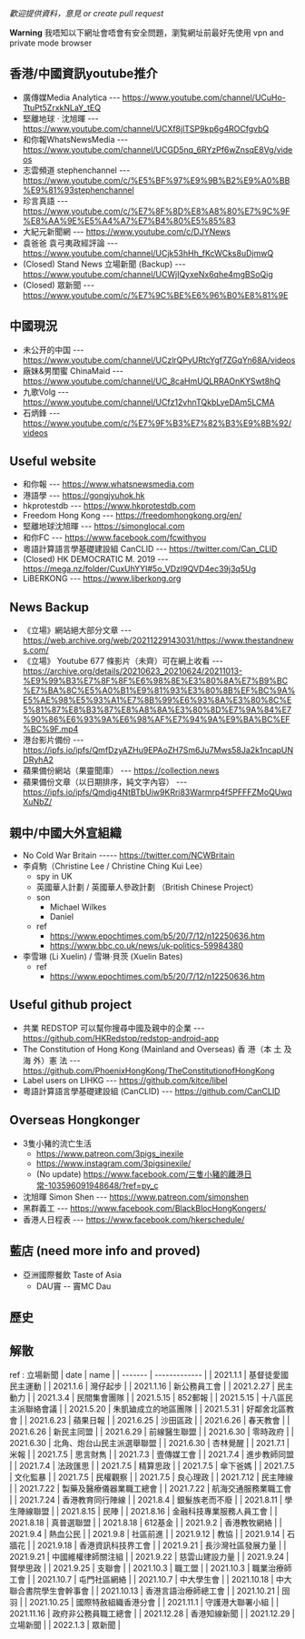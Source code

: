 *歡迎提供資料，意見 or create pull request*    

**Warning** 我唔知以下網址會唔會有安全問題，瀏覧網址前最好先使用 vpn and private mode browser    


香港/中國資訊youtube推介
----------
* 廣傳媒Media Analytica --- https://www.youtube.com/channel/UCuHo-TtuPt5ZrxkNLaY_tEQ
* 堅離地球 · 沈旭暉 --- https://www.youtube.com/channel/UCXf8jlTSP9kp6g4ROCfgvbQ
* 和你報WhatsNewsMedia --- https://www.youtube.com/channel/UCGD5nq_6RYzPf6wZnsqE8Vg/videos
* 志雲頻道 stephenchannel --- https://www.youtube.com/c/%E5%BF%97%E9%9B%B2%E9%A0%BB%E9%81%93stephenchannel
* 珍言真語 --- https://www.youtube.com/c/%E7%8F%8D%E8%A8%80%E7%9C%9F%E8%AA%9E%E5%A4%A7%E7%B4%80%E5%85%83
* 大紀元新聞網 --- https://www.youtube.com/c/DJYNews
* 袁爸爸 袁弓夷政經評論 --- https://www.youtube.com/channel/UCjk53hHh_fKcWCks8uDjmwQ
* (Closed) Stand News 立場新聞 (Backup) --- https://www.youtube.com/channel/UCWjIQyxeNx6qhe4mgBSoQig
* (Closed) 眾新聞 --- https://www.youtube.com/c/%E7%9C%BE%E6%96%B0%E8%81%9E


中國現況
--------------
* 未公开的中国 --- https://www.youtube.com/channel/UCzlrQPyURtcYgf7ZGqYn68A/videos
* 廠妹&男閨蜜 ChinaMaid --- https://www.youtube.com/channel/UC_8caHmUQLRRAOnKYSwt8hQ
* 九歌Volg ---  https://www.youtube.com/channel/UCfz12vhnTQkbLyeDAm5LCMA
* 石炳鋒 --- https://www.youtube.com/c/%E7%9F%B3%E7%82%B3%E9%8B%92/videos

Useful website
---------------------
* 和你報 --- https://www.whatsnewsmedia.com
* 港語學 --- https://gongjyuhok.hk
* hkprotestdb --- https://www.hkprotestdb.com
* Freedom Hong Kong --- https://freedomhongkong.org/en/
* 堅離地球沈旭暉 --- https://simonglocal.com
* 和你FC --- https://www.facebook.com/fcwithyou
* 粵語計算語言學基礎建設組 CanCLID --- https://twitter.com/Can_CLID
* (Closed) HK DEMOCRATIC M. 2019 --- https://mega.nz/folder/CuxUhYYI#5o_VDzI9QVD4ec39j3q5Ug
* LiBERKONG --- https://www.liberkong.org



News Backup
----------
* 《立場》網站絕大部分文章 --- https://web.archive.org/web/20211229143031/https://www.thestandnews.com/
* 《立場》 Youtube 677 條影片（未齊）可在網上收看  --- https://archive.org/details/20210623_20210624/20211013-%E9%99%B3%E7%8F%8F%E6%98%8E%E3%80%8A%E7%B9%BC%E7%BA%8C%E5%A0%B1%E9%81%93%E3%80%8B%EF%BC%9A%E5%AE%98%E5%93%A1%E7%8B%99%E6%93%8A%E3%80%8C%E5%81%87%E8%B3%87%E8%A8%8A%E3%80%8D%E7%9A%84%E7%90%86%E6%93%9A%E6%98%AF%E7%94%9A%E9%BA%BC%EF%BC%9F.mp4
* 港台影片備份 --- https://ipfs.io/ipfs/QmfDzyAZHu9EPAoZH7Sm6Ju7Mws58Ja2k1ncapUNDRyhA2
* 蘋果備份網站（果靈聞庫） --- https://collection.news
* 蘋果備份文章（以日期排序，純文字內容） --- https://ipfs.io/ipfs/Qmdig4NtBTbUiw9KRri83Warmrp4f5PFFFZMoQUwqXuNbZ/


親中/中國大外宣組織
-----------
* No Cold War Britain ----- https://twitter.com/NCWBritain
* 李貞駒（Christine Lee / Christine Ching Kui Lee）
   * spy in UK
   * 英國華人計劃 / 英國華人參政計劃 （British Chinese Project）
   * son
     * Michael Wilkes
     * Daniel
   * ref 
     * https://www.epochtimes.com/b5/20/7/12/n12250636.htm
     * https://www.bbc.co.uk/news/uk-politics-59984380
* 李雪琳 (Li Xuelin) / 雪琳·貝茨 (Xuelin Bates)
   * ref 
     * https://www.epochtimes.com/b5/20/7/12/n12250636.htm





Useful github project
--------------
* 共業 REDSTOP 可以幫你搜尋中國及親中的企業 --- https://github.com/HKRedstop/redstop-android-app
* The Constitution of Hong Kong (Mainland and Overseas) 香 港（本 土 及 海 外）憲 法
 --- https://github.com/PhoenixHongKong/TheConstitutionofHongKong
* Label users on LIHKG --- https://github.com/kitce/libel
* 粵語計算語言學基礎建設組 (CanCLID) --- https://github.com/CanCLID


Overseas Hongkonger
------------
* 3隻小豬的流亡生活
  * https://www.patreon.com/3pigs_inexile
  * https://www.instagram.com/3pigsinexile/
  * (No update) https://www.facebook.com/三隻小豬的離港日常-103596091948648/?ref=py_c
* 沈旭暉 Simon Shen --- https://www.patreon.com/simonshen
* 黑群義工 --- https://www.facebook.com/BlackBlocHongKongers/
* 香港人日程表 --- https://www.facebook.com/hkerschedule/


藍店 (need more info and proved)
----------------------------
* 亞洲國際餐飲 Taste of Asia
  * DAU竇 -- 竇MC Dau



歷史
----------

解散
------------
ref : 立場新聞
| date | name | 
| -------    | ------------- |
| 2021.1.1   | 基督徒愛國民主運動 |
| 2021.1.6   | 灣仔起步 |
| 2021.1.16  | 新公務員工會 |
| 2021.2.27  | 民主動力 |
| 2021.3.4   | 民間集會團隊 | 
| 2021.5.15  | 852郵報 | 
| 2021.5.15  | 十八區民主派聯絡會議 | 
| 2021.5.20  | 朱凱廸成立的地區團隊 | 
| 2021.5.31  | 好鄰舍北區教會 | 
| 2021.6.23  | 蘋果日報 | 
| 2021.6.25  | 沙田區政 | 
| 2021.6.26  | 春天教會 | 
| 2021.6.26  | 新民主同盟 | 
| 2021.6.29  | 前線醫生聯盟 | 
| 2021.6.30  | 零時政府 | 
| 2021.6.30  | 北角、炮台山民主派選舉聯盟 | 
| 2021.6.30  | 杏林覺醒 | 
| 2021.7.1   | 米報 | 
| 2021.7.5   | 思言財雋 | 
| 2021.7.3   | 壹傳媒工會 | 
| 2021.7.4   | 進步教師同盟 | 
| 2021.7.4   | 法政匯思 | 
| 2021.7.5   | 精算思政 | 
| 2021.7.5   | 傘下爸媽 | 
| 2021.7.5   | 文化監暴 | 
| 2021.7.5   | 民權觀察 | 
| 2021.7.5   | 良心理政 | 
| 2021.7.12  | 民主陣線 | 
| 2021.7.22  | 製藥及醫療儀器業職工總會 | 
| 2021.7.22  | 航海交通服務業職工會 | 
| 2021.7.24  | 香港教育同行陣線 | 
| 2021.8.4   | 銀髮族老而不廢 | 
| 2021.8.11  | 學生陣線聯盟 | 
| 2021.8.15  | 民陣 | 
| 2021.8.16  | 金融科技專業服務人員工會 | 
| 2021.8.18  | 真普選聯盟 | 
| 2021.8.18  | 612基金 | 
| 2021.9.2   | 香港教牧網絡 | 
| 2021.9.4   | 熱血公民 | 
| 2021.9.8   | 社區前進 | 
| 2021.9.12  | 教協 | 
| 2021.9.14  | 石牆花 | 
| 2021.9.18  | 香港資訊科技界工會 | 
| 2021.9.21  | 長沙灣社區發展力量 | 
| 2021.9.21  | 中國維權律師關注組 | 
| 2021.9.22  | 慈雲山建設力量 | 
| 2021.9.24  | 賢學思政 | 
| 2021.9.25  | 支聯會 | 
| 2021.10.3  | 職工盟 | 
| 2021.10.3  | 職業治療師工會 | 
| 2021.10.7  | 屯門社區網絡 | 
| 2021.10.7  | 中大學生會 | 
| 2021.10.18 | 中大聯合書院學生會幹事會 | 
| 2021.10.13 | 香港言語治療師總工會 | 
| 2021.10.21 | 囹羽 | 
| 2021.10.25 | 國際特赦組織香港分會 | 
| 2021.11.1  | 守護港大聯署小組 | 
| 2021.11.16 | 政府非公務員職工總會 | 
| 2021.12.28 | 香港知線新聞 | 
| 2021.12.29 | 立場新聞 | 
| 2022.1.3   | 眾新聞 |
